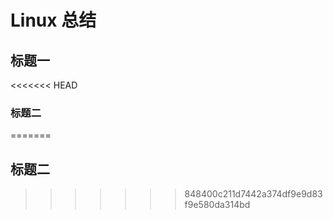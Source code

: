 # Linux 总结

## 标题一
<<<<<<< HEAD
### 标题二
=======
## 标题二
>>>>>>> 848400c211d7442a374df9e9d83f9e580da314bd
